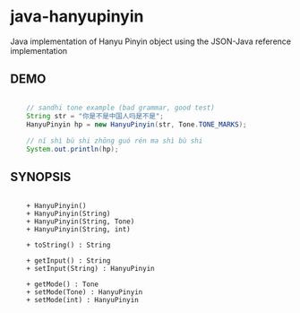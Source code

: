 java-hanyupinyin
================

Java implementation of Hanyu Pinyin object using the JSON-Java reference implementation

## DEMO ##

```java

    // sandhi tone example (bad grammar, good test)
    String str = "你是不是中国人吗是不是";
    HanyuPinyin hp = new HanyuPinyin(str, Tone.TONE_MARKS);
    
    // nĭ shì bù shi zhōng guó rén ma shì bù shi 
    System.out.println(hp);


```

## SYNOPSIS ##

```

    + HanyuPinyin()
    + HanyuPinyin(String)
    + HanyuPinyin(String, Tone)
    + HanyuPinyin(String, int)

    + toString() : String

    + getInput() : String
    + setInput(String) : HanyuPinyin

    + getMode() : Tone
    + setMode(Tone) : HanyuPinyin
    + setMode(int) : HanyuPinyin
    

```
